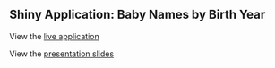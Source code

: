 ## Shiny Application: Baby Names by Birth Year

View the [live application](https://justmarkham.shinyapps.io/babynames/)

View the [presentation slides](http://justmarkham.github.io/babynames/)
